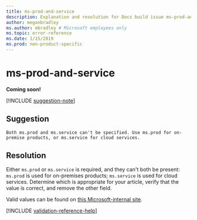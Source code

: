 ```yaml
---
title: ms-prod-and-service
description: Explanation and resolution for Docs build issue ms-prod-and-service
author: meganbradley
ms.author: mbradley # Microsoft employees only
ms.topic: error-reference
ms.date: 1/15/2019
ms.prod: non-product-specific
---
```

# ms-prod-and-service

**Coming soon!**

[!INCLUDE [suggestion-note](includes/suggestion-note.md)]

## Suggestion

`Both ms.prod and ms.service can't be specified. Use ms.prod for on-premise products, or ms.service for cloud services.`

## Resolution

Either `ms.prod` or `ms.service` is required, and they can't both be present: `ms.prod` is used for on-premises products; `ms.service` is used for cloud services. Determine which is appropriate for your article, verify that the value is correct, and remove the other field.

Valid values can be found on [this Microsoft-internal site](https://docsmetadatatool.azurewebsites.net/allowlists).

<!--make sure to add this file to your includes folder and verify the path-->
[!INCLUDE [validation-reference-help](includes/validation-reference-help.md)]
